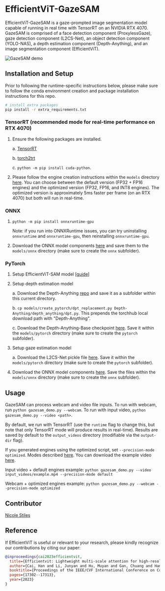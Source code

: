 # EfficientViT-GazeSAM

EfficientViT-GazeSAM is a gaze-prompted image segmentation model capable of running in real time with TensorRT on an NVIDIA RTX 4070.  GazeSAM is comprised of a face detection component (ProxylessGaze), gaze detection component (L2CS-Net), an object detection component (YOLO-NAS), a depth estimation component (Depth-Anything), and an image segmentation component (EfficientViT).

![GazeSAM demo](https://huggingface.co/mit-han-lab/efficientvit-sam/resolve/main/gazesam/efficientvit_gazesam_demo.gif)

## Installation and Setup

Prior to following the runtime-specific instructions below, please make sure to follow the conda environment creation and package installation instructions for this repo.

```bash
# install extra packages
pip install -r extra_requirements.txt
```

### TensorRT (recommended mode for real-time performance on RTX 4070)

1. Ensure the following packages are installed.

    a. [TensorRT](https://docs.nvidia.com/deeplearning/tensorrt/install-guide/index.html)

    b. [torch2trt](https://github.com/NVIDIA-AI-IOT/torch2trt)

    c. `python -m pip install cuda-python`.

2. Please follow the engine creation instructions within the `models` directory [here](models/README.md).  You can choose between the default version (FP32 + FP16 engines) and the optimized version (FP32, FP16, and INT8 engines). The optimized version is approximately 5ms faster per frame (on an RTX 4070) but both will run in real-time.

### ONNX

1. `python -m pip install onnxruntime-gpu`

    Note: if you run into ONNXRuntime issues, you can try uninstalling `onnxruntime` and `onnxruntime-gpu`, then reinstalling `onnxruntime-gpu`.

2. Download the ONNX model components [here](https://huggingface.co/mit-han-lab/efficientvit-sam/tree/main/gazesam/onnx) and save them to the `models/onnx` directory (make sure to create the `onnx` subfolder).

### PyTorch

1. Setup EfficientViT-SAM model [[guide](../efficientvit_sam/README.md#pretrained-efficientvit-sam-models)]

2. Setup depth estimation model

    a. Download the Depth-Anything [repo](https://github.com/LiheYoung/Depth-Anything) and save it as a subfolder within this current directory.

    b. `cp models/create_pytorch/dpt_replacement.py Depth-Anything/depth_anything/dpt.py`. This prepends the torchhub local download path with "Depth-Anything".

    c. Download the Depth-Anything-Base checkpoint [here](https://huggingface.co/spaces/LiheYoung/Depth-Anything/blob/main/checkpoints/depth_anything_vitb14.pth).  Save it within the `models/pytorch` directory (make sure to create the `pytorch` subfolder).

3. Setup gaze estimation model

    a. Download the L2CS-Net pickle file [here](https://drive.google.com/drive/folders/1qDzyzXO6iaYIMDJDSyfKeqBx8O74mF8s).  Save it within the `models/pytorch` directory (make sure to create the `pytorch` subfolder).

4. Download the ONNX model components [here](https://huggingface.co/mit-han-lab/efficientvit-sam/tree/main/gazesam/onnx).  Save the files within the `models/onnx` directory (make sure to create the `onnx` subfolder).

## Usage

GazeSAM can process webcam and video file inputs. To run with webcam, run `python gazesam_demo.py --webcam`.  To run with input video, `python gazesam_demo.py --video <path>`.

 By default, we run with TensorRT (use the `runtime` flag to change this, but note that only TensorRT mode will produce results in real-time).  Results are saved by default to the `output_videos` directory (modifiable via the `output-dir` flag).

 If you generated engines using the optimized script, set `--precision-mode optimized`.  Modes described [here](models/README.md). You can download the example video [here](https://huggingface.co/mit-han-lab/efficientvit-sam/blob/main/gazesam/example.mp4).

Input video + default engines example: `python gazesam_demo.py --video input_videos/example.mp4 --precision-mode default`

Webcam + optimized engines example: `python gazesam_demo.py --webcam --precision-mode optimized`

## Contributor

[Nicole Stiles](https://github.com/ncstiles)

## Reference

If EfficientViT is useful or relevant to your research, please kindly recognize our contributions by citing our paper:

```bibtex
@inproceedings{cai2023efficientvit,
  title={Efficientvit: Lightweight multi-scale attention for high-resolution dense prediction},
  author={Cai, Han and Li, Junyan and Hu, Muyan and Gan, Chuang and Han, Song},
  booktitle={Proceedings of the IEEE/CVF International Conference on Computer Vision},
  pages={17302--17313},
  year={2023}
}
```
